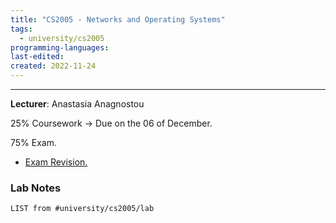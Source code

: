 ```yaml
---
title: "CS2005 - Networks and Operating Systems"
tags:
  - university/cs2005
programming-languages:
last-edited:
created: 2022-11-24
---
```

---
**Lecturer**: Anastasia Anagnostou

25% Coursework -> Due on the 06 of December.

75% Exam.

- [Exam Revision.](notes/university/cs2005/cs2005-exam.md)

### Lab Notes
```dataview
LIST from #university/cs2005/lab 
```